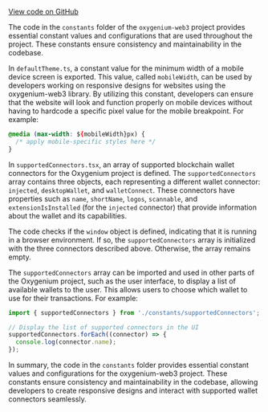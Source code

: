 [View code on GitHub](https://github.com/oxygenium/oxygenium-web3/.autodoc/docs/json/packages/web3-react/src/constants)

The code in the `constants` folder of the `oxygenium-web3` project provides essential constant values and configurations that are used throughout the project. These constants ensure consistency and maintainability in the codebase.

In `defaultTheme.ts`, a constant value for the minimum width of a mobile device screen is exported. This value, called `mobileWidth`, can be used by developers working on responsive designs for websites using the oxygenium-web3 library. By utilizing this constant, developers can ensure that the website will look and function properly on mobile devices without having to hardcode a specific pixel value for the mobile breakpoint. For example:

```css
@media (max-width: ${mobileWidth}px) {
  /* apply mobile-specific styles here */
}
```

In `supportedConnectors.tsx`, an array of supported blockchain wallet connectors for the Oxygenium project is defined. The `supportedConnectors` array contains three objects, each representing a different wallet connector: `injected`, `desktopWallet`, and `walletConnect`. These connectors have properties such as `name`, `shortName`, `logos`, `scannable`, and `extensionIsInstalled` (for the `injected` connector) that provide information about the wallet and its capabilities.

The code checks if the `window` object is defined, indicating that it is running in a browser environment. If so, the `supportedConnectors` array is initialized with the three connectors described above. Otherwise, the array remains empty.

The `supportedConnectors` array can be imported and used in other parts of the Oxygenium project, such as the user interface, to display a list of available wallets to the user. This allows users to choose which wallet to use for their transactions. For example:

```javascript
import { supportedConnectors } from './constants/supportedConnectors';

// Display the list of supported connectors in the UI
supportedConnectors.forEach((connector) => {
  console.log(connector.name);
});
```

In summary, the code in the `constants` folder provides essential constant values and configurations for the oxygenium-web3 project. These constants ensure consistency and maintainability in the codebase, allowing developers to create responsive designs and interact with supported wallet connectors seamlessly.
